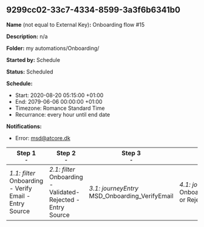 ## 9299cc02-33c7-4334-8599-3a3f6b6341b0

**Name** (not equal to External Key)**:** Onboarding flow #15

**Description:** n/a

**Folder:** my automations/Onboarding/

**Started by:** Schedule

**Status:** Scheduled

**Schedule:**

* Start: 2020-08-20 05:15:00 +01:00
* End: 2079-06-06 00:00:00 +01:00
* Timezone: Romance Standard Time
* Recurrance: every hour until end date

**Notifications:**

* Error: msd@atcore.dk

| Step 1<br>_<small>-</small>_ | Step 2<br>_<small>-</small>_ | Step 3<br>_<small>-</small>_ | Step 4<br>_<small>-</small>_ |
| --- | --- | --- | --- |
| _1.1: filter_<br>Onboarding - Verify Email - Entry Source | _2.1: filter_<br>Onboarding - Validated-Rejected - Entry Source | _3.1: journeyEntry_<br>MSD_Onboarding_VerifyEmail | _4.1: journeyEntry_<br>Onboarding_Validated or Rejected |
